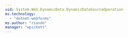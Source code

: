```yaml
---
uid: System.Web.DynamicData.DynamicDataSourceOperation
ms.technology: 
  - "dotnet-webforms"
ms.author: "riande"
manager: "wpickett"
---
```

